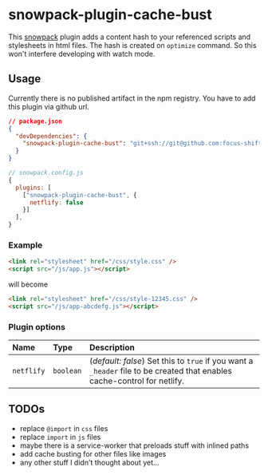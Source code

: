 # snowpack-plugin-cache-bust

This [snowpack](https://www.snowpack.dev) plugin adds a content hash to your referenced scripts and stylesheets in html files.
The hash is created on `optimize` command. So this won't interfere developing with watch mode.

## Usage

Currently there is no published artifact in the npm registry. You have to add this plugin via github url.

```json
// package.json
{
  "devDependencies": {
    "snowpack-plugin-cache-bust": "git+ssh://git@github.com:focus-shift/snowpack-plugin-cache-bust.git"
  }
}
```

```js
// snowpack.config.js
{
  plugins: [
    ["snowpack-plugin-cache-bust", {
      netflify: false
    }]
  ],
}
```

### Example

```html
<link rel="stylesheet" href="/css/style.css" />
<script src="/js/app.js"></script>
```

will become

```html
<link rel="stylesheet" href="/css/style-12345.css" />
<script src="/js/app-abcdefg.js"></script>
```

### Plugin options

| Name       | Type      | Description                                                                                                              |
| :--------- | :-------- | :----------------------------------------------------------------------------------------------------------------------- |
| `netflify` | `boolean` | (_default: false_) Set this to `true` if you want a `_header` file to be created that enables cache-control for netlify. |

## TODOs

- replace `@import` in `css` files
- replace `import` in `js` files
- maybe there is a service-worker that preloads stuff with inlined paths
- add cache busting for other files like images
- any other stuff I didn't thought about yet...
